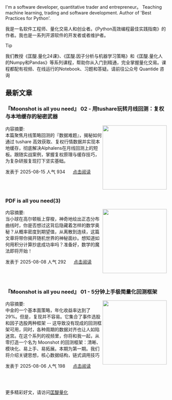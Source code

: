 I'm a software developer, quantitative trader and entrepreneur。 Teaching machine learning, trading and software development. Author of 'Best Practices for Python'. 

我是一名软件工程师、量化交易人和创业者。《Python高效编程最佳实践指南》的作者。我也是一系列开源软件的开发者或者维护者。
>[!tip]
>我们教授《匡醍.量化24课》、《匡醍.因子分析与机器学习策略》和《匡醍.量化人的Numpy和Pandas》等系列课程，帮助你从入门到精通，完全掌握量化交易。课程都配有视频、在线运行的Notebook、习题和答疑。请前往公众号 Quantide 咨询

## 最新文章

<div class="as-grid m-t-md">
<div class="card-columns">
    
<div>
<h3>『Moonshot is all you need』 02 - 用tushare玩转月线回测：复权与本地缓存的秘密武器</h3>
<img src="https://cdn.jsdelivr.net/gh/zillionare/imgbed2@main/images/2025/08/20250815160810.png" style="height: 200px" align="right"/>
<p><span>内容摘要:<br></span>本篇聚焦月线策略回测的『数据难题』，揭秘如何通过 tushare 高效获取、复权行情数据并实现本地缓存，彻底解决Alphalens在月线回测上的短板。跟随实战案例，掌握复权原理与缓存技巧，为复杂研报复现打下坚实基础。</p>

<p><span style="margin-right:20px">发表于 2025-08-15 人气 934 </span><span><a href="https://www.jieyu.ai/blog/posts/tools/moonshot/moonshot-is-all-you-need-2/">点击阅读</a></span></p>

</div><!--end-article-->
<br/>
<br/>


<div>
<h3>PDF is all you need(3)</h3>
<img src="https://cdn.jsdelivr.net/gh/zillionare/imgbed2@main/images/2025/07/haley-phelps-S-llxYh3GzI-unsplash.jpg" style="height: 200px" align="right"/>
<p><span>内容摘要:<br></span>当小球在高尔顿板上穿梭，神奇地绘出正态分布曲线时，你是否想过这背后隐藏着怎样的数学奥秘？从概率密度到期望值，从离散到连续，这篇文章将带你揭开随机世界的神秘面纱。想知道如何用积分计算抄底成功率吗？准备好，数学的魔法即将开始！</p>

<p><span style="margin-right:20px">发表于 2025-08-08 人气 292 </span><span><a href="https://www.jieyu.ai/blog/posts/algo/pdf-is-all-you-need-3/">点击阅读</a></span></p>

</div><!--end-article-->
<br/>
<br/>


<div>
<h3>『Moonshot is all you need』 01 - 5分钟上手极简量化回测框架</h3>
<img src="https://cdn.jsdelivr.net/gh/zillionare/imgbed2@main/images/2025/08/20250815160810.png" style="height: 200px" align="right"/>
<p><span>内容摘要:<br></span>中金的一个基本面策略，年化收益率达到了29%。但是，复现并不容易。它集合了事件选股和因子选股两种框架 -- 这导致没有现成的回测框架可用，同时，各种周期的数据对齐也让人如陷迷宫。在这个系列的视频里，你将和我一起，从零打造一个名为 Moonshot 的回测框架：清晰、模块化、易上手、易拓展。本期为第一期。我们将介绍关键思想，核心数据结构，链式调用技巧</p>

<p><span style="margin-right:20px">发表于 2025-08-06 人气 198 </span><span><a href="https://www.jieyu.ai/blog/posts/tools/moonshot/moonshot-is-all-you-need-1/">点击阅读</a></span></p>

</div><!--end-article-->
<br/>
<br/>

</div>
</div>

更多精彩好文，请访问[匡醍量化](https://www.jieyu.ai)

